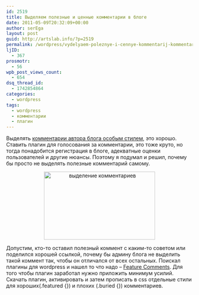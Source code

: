 ```yaml
---
id: 2519
title: Выделяем полезные и ценные комментарии в блоге
date: 2011-05-09T20:32:09+00:00
author: serEga
layout: post
guid: http://artslab.info/?p=2519
permalink: /wordpress/vydelyaem-poleznye-i-cennye-kommentarij-kommentarij-v-bloge/
ljID:
  - 367
prosmotr:
  - 56
wpb_post_views_count:
  - 654
dsq_thread_id:
  - 1742854864
categories:
  - wordpress
tags:
  - wordpress
  - комментарии
  - плагин
---
```

Выделять [комментарии автора блога особым стилем](http://artslab.info/wordpress/oformlyaem-kommentarii-administratora-v-wordpress/), это хорошо. Ставить плагин для голосования за комментарии, это тоже круто, но тогда понадобится регистрация в блоге, адекватные оценки пользователей и другие нюансы. Поэтому я подумал и решил, почему бы просто не выделять полезные комментарий самому.

<center>
  <a href="{{site.img_cdn}}/feature_comments.jpg"><img src="{{site.img_cdn}}/feature_comments-300x184.jpg" alt="выделение комментариев" title="feature_comments" width="300" height="184" class="alignnone size-medium wp-image-2608" /></a>
</center>

Допустим, кто-то оставил полезный коммент с каким-то советом или поделился хорошей ссылкой, почему бы админу блога не выделить такой коммент так, чтобы он отличался от всех остальных. Поискал плагины для wordpress и нашел то что надо &#8211; [Feature Comments](http://wordpress.org/extend/plugins/feature-comments/). Для того чтобы плагин заработал нужно приложить минимум усилий. Скачать плагин, активировать и затем прописать в css отдельные стили для хороших(.featured {}) и плохих (.buried {}) комментариев.
